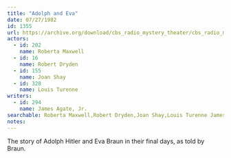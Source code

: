 ```yaml
---
title: "Adolph and Eva"
date: 07/27/1982
id: 1355
url: https://archive.org/download/cbs_radio_mystery_theater/cbs_radio_mystery_theater-1351-1399.zip/cbs_radio_mystery_theater-1351-1399%2Fcbsrmt_1355_adolf_and_eva.mp3
actors:  
  - id: 202
    name: Roberta Maxwell  
  - id: 16
    name: Robert Dryden  
  - id: 155
    name: Joan Shay  
  - id: 328
    name: Louis Turenne
writers:  
  - id: 294
    name: James Agate, Jr.
searchable: Roberta Maxwell,Robert Dryden,Joan Shay,Louis Turenne James Agate, Jr.
notes:  
---
```

The story of Adolph Hitler and Eva Braun in their final days, as told by Braun.